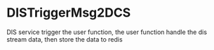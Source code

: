 # DISTriggerMsg2DCS
DIS service trigger the user function, the user function handle the dis stream data, then store the data to redis 
